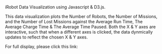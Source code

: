 iRobot Data Visualization using Javascript & D3.js. 

This data visualization plots the Number of Robots, the Number of Missions, and the Number of Lost Missions against the Average Run Time, The Average Charge Time & The Average Time Paused. Both the X & Y axes are interactive, such that when a different axes is clicked, the data dynmically updates to reflect the chosen X & Y axes. 

For full display, please click this link: 
